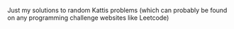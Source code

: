 Just my solutions to random Kattis problems (which can probably be found on any programming challenge websites like Leetcode)
